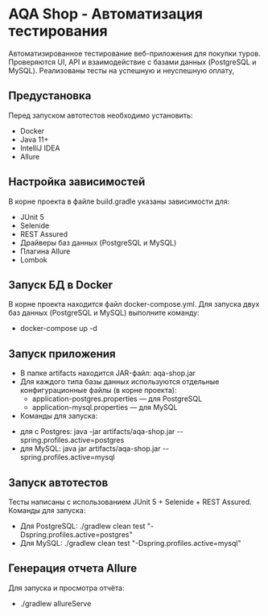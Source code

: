# AQA Shop - Автоматизация тестирования
Автоматизированное тестирование веб-приложения для покупки туров.
Проверяются UI, API и взаимодействие с базами данных (PostgreSQL и MySQL).
Реализованы тесты на успешную и неуспешную оплату,

## Предустановка
Перед запуском автотестов необходимо установить:
- Docker
- Java 11+
- IntelliJ IDEA
- Allure

## Настройка зависимостей 
В корне проекта в файле build.gradle указаны зависимости для:
- JUnit 5
- Selenide
- REST Assured
- Драйверы баз данных (PostgreSQL и MySQL)
- Плагина Allure
- Lombok

## Запуск БД в Docker
В корне проекта находится файл docker-compose.yml. Для запуска двух баз данных (PostgreSQL и MySQL) выполните команду:
- docker-compose up -d

## Запуск приложения
* В папке artifacts находится JAR-файл: aqa-shop.jar
* Для каждого типа базы данных используются отдельные конфигурационные файлы (в корне проекта):
  * application-postgres.properties — для PostgreSQL
  * application-mysql.properties — для MySQL
* Команды для запуска:
- для с Postgres: java -jar artifacts/aqa-shop.jar --spring.profiles.active=postgres
- для MySQL: java jar artifacts/aqa-shop.jar --spring.profiles.active=mysql

## Запуск автотестов
Тесты написаны с использованием JUnit 5 + Selenide + REST Assured.
Команды для запуска:
- Для PostgreSQL: ./gradlew clean test "-Dspring.profiles.active=postgres"
- Для MySQL: ./gradlew clean test "-Dspring.profiles.active=mysql"

## Генерация отчета Allure
Для запуска и просмотра отчёта:
- ./gradlew allureServe
